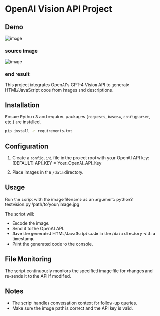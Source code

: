 # OpenAI Vision API Project

## Demo
![image](https://github.com/tonihintikka/PythonGPT_Vision_webapp_generator/assets/6028261/04712481-96ba-490c-8b04-35bb0beed039)

### source image
![image](https://github.com/tonihintikka/PythonGPT_Vision_webapp_generator/assets/6028261/ed3774d8-982a-4858-bb9a-06cf926c21e8)

### end result


This project integrates OpenAI's GPT-4 Vision API to generate HTML/JavaScript code from images and descriptions.

## Installation

Ensure Python 3 and required packages (`requests`, `base64`, `configparser`, etc.) are installed.

```bash
pip install -r requirements.txt
```

## Configuration

1. Create a `config.ini` file in the project root with your OpenAI API key:
   [DEFAULT]
   API_KEY = Your_OpenAI_API_Key

2. Place images in the `/data` directory.

## Usage

Run the script with the image filename as an argument:
python3 testvision.py /path/to/your/image.jpg

The script will:

- Encode the image.
- Send it to the OpenAI API.
- Save the generated HTML/JavaScript code in the `/data` directory with a timestamp.
- Print the generated code to the console.

## File Monitoring

The script continuously monitors the specified image file for changes and re-sends it to the API if modified.

## Notes

- The script handles conversation context for follow-up queries.
- Make sure the image path is correct and the API key is valid.
